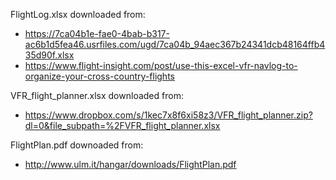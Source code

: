 FlightLog.xlsx downloaded from:

- https://7ca04b1e-fae0-4bab-b317-ac6b1d5fea46.usrfiles.com/ugd/7ca04b_94aec367b24341dcb48164ffb435d90f.xlsx
- https://www.flight-insight.com/post/use-this-excel-vfr-navlog-to-organize-your-cross-country-flights

VFR_flight_planner.xlsx downloaded from:

- https://www.dropbox.com/s/1kec7x8f6xi58z3/VFR_flight_planner.zip?dl=0&file_subpath=%2FVFR_flight_planner.xlsx

FlightPlan.pdf downoaded from:

- http://www.ulm.it/hangar/downloads/FlightPlan.pdf